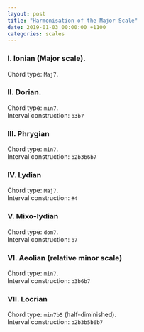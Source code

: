 ```yaml
---
layout: post
title: "Harmonisation of the Major Scale"
date: 2019-01-03 00:00:00 +1100
categories: scales
---
```


### I. Ionian (Major scale).

Chord type: `Maj7`.

### II. Dorian.

Chord type: `min7`.  
Interval construction: `b3b7`

### III. Phrygian

Chord type: `min7`.  
Interval construction: `b2b3b6b7`

### IV. Lydian

Chord type: `Maj7`.  
Interval construction: `#4`

### V. Mixo-lydian

Chord type: `dom7`.  
Interval construction: `b7`

### VI. Aeolian (relative minor scale)

Chord type: `min7`.  
Interval construction: `b3b6b7`

### VII. Locrian

Chord type: `min7b5` (half-diminished).  
Interval construction: `b2b3b5b6b7`
